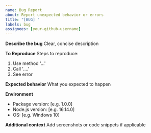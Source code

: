 ```yaml
---
name: Bug Report
about: Report unexpected behavior or errors
title: "[BUG] "
labels: bug
assignees: [your-github-username]
---
```


**Describe the bug**
Clear, concise description

**To Reproduce**
Steps to reproduce:

1. Use method '...'
2. Call '....'
3. See error

**Expected behavior**
What you expected to happen

**Environment**

- Package version: [e.g. 1.0.0]
- Node.js version: [e.g. 16.14.0]
- OS: [e.g. Windows 10]

**Additional context**
Add screenshots or code snippets if applicable
